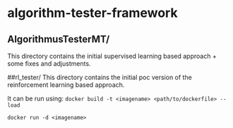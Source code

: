 # algorithm-tester-framework

## AlgorithmusTesterMT/
This directory contains the initial supervised learning based approach + some fixes and adjustments.

##rl_tester/
This directory contains the initial poc version of the reinforcement learning based approach.

It can be run using:
`docker build -t <imagename> <path/to/dockerfile> --load`

`docker run -d <imagename>`
